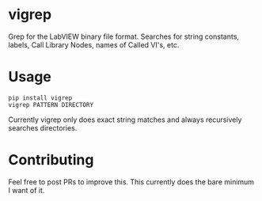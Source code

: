 # vigrep
Grep for the LabVIEW binary file format.  Searches for string constants, labels, Call Library Nodes, names of Called VI's, etc.

# Usage

    pip install vigrep
    vigrep PATTERN DIRECTORY
    
Currently vigrep only does exact string matches and always recursively searches directories.

# Contributing

Feel free to post PRs to improve this.  This currently does the bare minimum I want of it.
